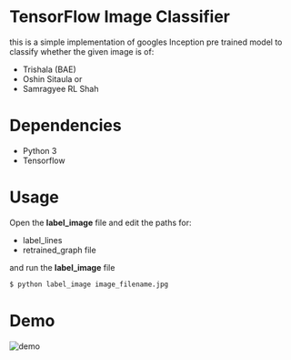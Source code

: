 # TensorFlow Image Classifier

this is a simple implementation of googles Inception pre trained model to classify whether the given image is of:

- Trishala (BAE)
- Oshin Sitaula or
- Samragyee RL Shah

# Dependencies

- Python 3
- Tensorflow

# Usage

Open the **label_image** file and edit the paths for:

- label_lines
- retrained_graph file

and run the **label_image** file

```bash
$ python label_image image_filename.jpg
```

# Demo

![demo]()
